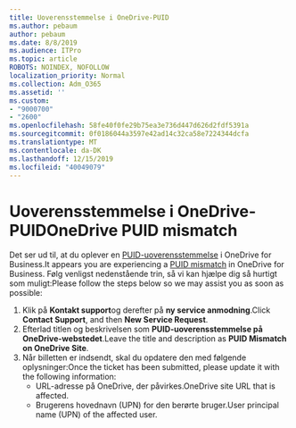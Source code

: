 ```yaml
---
title: Uoverensstemmelse i OneDrive-PUID
ms.author: pebaum
author: pebaum
ms.date: 8/8/2019
ms.audience: ITPro
ms.topic: article
ROBOTS: NOINDEX, NOFOLLOW
localization_priority: Normal
ms.collection: Adm_O365
ms.assetid: ''
ms.custom:
- "9000700"
- "2600"
ms.openlocfilehash: 58fe40f0fe29b75ea3e736d447d626d2fdf5391a
ms.sourcegitcommit: 0f0186044a3597e42ad14c32ca58e7224344dcfa
ms.translationtype: MT
ms.contentlocale: da-DK
ms.lasthandoff: 12/15/2019
ms.locfileid: "40049079"
---
```

# <a name="onedrive-puid-mismatch"></a><span data-ttu-id="7aa9b-102">Uoverensstemmelse i OneDrive-PUID</span><span class="sxs-lookup"><span data-stu-id="7aa9b-102">OneDrive PUID mismatch</span></span>
<span data-ttu-id="7aa9b-103">Det ser ud til, at du oplever en [PUID-uoverensstemmelse](https://docs.microsoft.com/sharepoint/support/administration/access-denied-or-need-permission-error-sharepoint-online-or-onedrive-for-business#when-accessing-a-onedrive-site) i OneDrive for Business.</span><span class="sxs-lookup"><span data-stu-id="7aa9b-103">It appears you are experiencing a [PUID mismatch](https://docs.microsoft.com/sharepoint/support/administration/access-denied-or-need-permission-error-sharepoint-online-or-onedrive-for-business#when-accessing-a-onedrive-site) in OneDrive for Business.</span></span> <span data-ttu-id="7aa9b-104">Følg venligst nedenstående trin, så vi kan hjælpe dig så hurtigt som muligt:</span><span class="sxs-lookup"><span data-stu-id="7aa9b-104">Please follow the steps below so we may assist you as soon as possible:</span></span>

1. <span data-ttu-id="7aa9b-105">Klik på **Kontakt support**og derefter på **ny service anmodning**.</span><span class="sxs-lookup"><span data-stu-id="7aa9b-105">Click **Contact Support**, and then **New Service Request**.</span></span>
2. <span data-ttu-id="7aa9b-106">Efterlad titlen og beskrivelsen som **PUID-uoverensstemmelse på OneDrive-webstedet**.</span><span class="sxs-lookup"><span data-stu-id="7aa9b-106">Leave the title and description as **PUID Mismatch on OneDrive Site**.</span></span>
3. <span data-ttu-id="7aa9b-107">Når billetten er indsendt, skal du opdatere den med følgende oplysninger:</span><span class="sxs-lookup"><span data-stu-id="7aa9b-107">Once the ticket has been submitted, please update it with the following information:</span></span>
    - <span data-ttu-id="7aa9b-108">URL-adresse på OneDrive, der påvirkes.</span><span class="sxs-lookup"><span data-stu-id="7aa9b-108">OneDrive site URL that is affected.</span></span>
    - <span data-ttu-id="7aa9b-109">Brugerens hovednavn (UPN) for den berørte bruger.</span><span class="sxs-lookup"><span data-stu-id="7aa9b-109">User principal name (UPN) of the affected user.</span></span>



